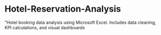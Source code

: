 # Hotel-Reservation-Analysis
"Hotel booking data analysis using Microsoft Excel. Includes data cleaning, KPI calculations, and visual dashboards

